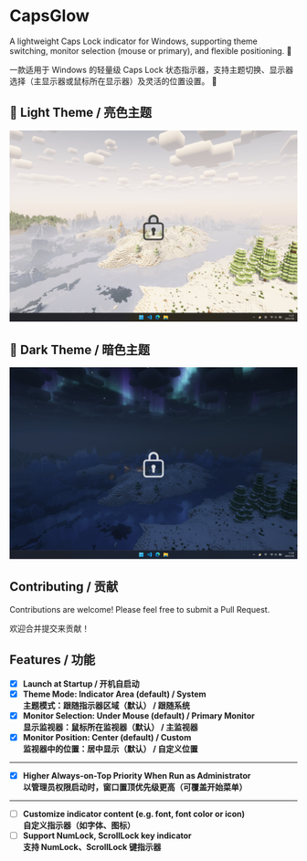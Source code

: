 # CapsGlow
 
A lightweight Caps Lock indicator for Windows, supporting theme switching, monitor selection (mouse or primary), and flexible positioning. 🦆

一款适用于 Windows 的轻量级 Caps Lock 状态指示器，支持主题切换、显示器选择（主显示器或鼠标所在显示器）及灵活的位置设置。 🦆

## 🎨 Light Theme / 亮色主题
![image](screenshots/light.png)

## 🌙 Dark Theme / 暗色主题
![image](screenshots/dark.png)

## Contributing / 贡献

Contributions are welcome! Please feel free to submit a Pull Request.

欢迎合并提交来贡献！

## Features / 功能
- [x] **Launch at Startup / 开机自启动**
- [x] **Theme Mode: Indicator Area (default) / System  
        主题模式：跟随指示器区域（默认） / 跟随系统**
- [x] **Monitor Selection: Under Mouse (default) / Primary Monitor  
        显示监视器：鼠标所在监视器（默认） / 主监视器**
- [x] **Monitor Position: Center (default) / Custom  
        监视器中的位置：居中显示（默认） / 自定义位置**
---
- [x] **Higher Always-on-Top Priority When Run as Administrator  
        以管理员权限启动时，窗口置顶优先级更高（可覆盖开始菜单）**
---
- [ ] **Customize indicator content (e.g. font, font color or icon)  
        自定义指示器（如字体、图标）**
- [ ] **Support NumLock, ScrollLock key indicator  
        支持 NumLock、ScrollLock 键指示器**
